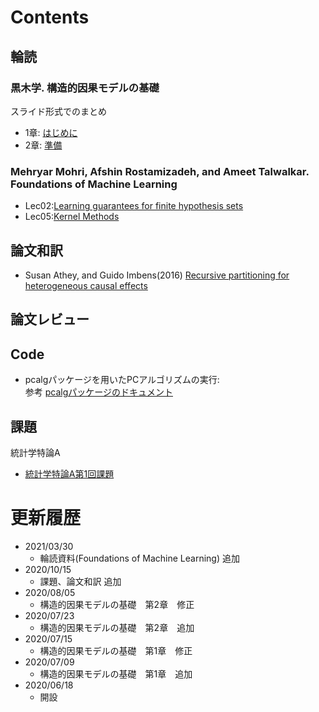 # Contents  

## 輪読  

### 黒木学. 構造的因果モデルの基礎  

スライド形式でのまとめ

- 1章: [はじめに](https://tgucci06.github.io/Kuroki_01.html)
- 2章: [準備](https://tgucci06.github.io/Kuroki_02.html)

### Mehryar Mohri, Afshin Rostamizadeh, and Ameet Talwalkar. Foundations of Machine Learning

- Lec02:[Learning guarantees for finite hypothesis sets](https://tgucci06.github.io/M0_reading_lec02.html)
- Lec05:[Kernel Methods](https://tgucci06.github.io/M0_reading_lec05.html)

## 論文和訳

- Susan Athey, and Guido Imbens(2016) [Recursive partitioning for heterogeneous causal effects](https://tgucci06.github.io/和訳_causaltree.html)

## 論文レビュー

## Code 

- pcalgパッケージを用いたPCアルゴリズムの実行:  
  参考 [pcalgパッケージのドキュメント](https://cran.r-project.org/web/packages/pcalg/pcalg.pdf!)

## 課題

統計学特論A
- [統計学特論A第1回課題](https://tgucci06.github.io/第1回課題0603.html)


# 更新履歴

* 2021/03/30
  * 輪読資料(Foundations of Machine Learning) 追加
* 2020/10/15
  * 課題、論文和訳 追加
* 2020/08/05
  * 構造的因果モデルの基礎　第2章　修正
* 2020/07/23
  * 構造的因果モデルの基礎　第2章　追加
* 2020/07/15
  * 構造的因果モデルの基礎　第1章　修正
* 2020/07/09
  * 構造的因果モデルの基礎　第1章　追加
* 2020/06/18
  * 開設

